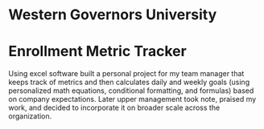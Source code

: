 # Western Governors University 
# Enrollment Metric Tracker

Using excel software built a personal project for my team manager that keeps track of metrics and then calculates daily and weekly goals (using personalized math equations, conditional formatting, and formulas) based on company expectations. Later upper management took note, praised my work, and decided to incorporate it on broader scale across the organization.
